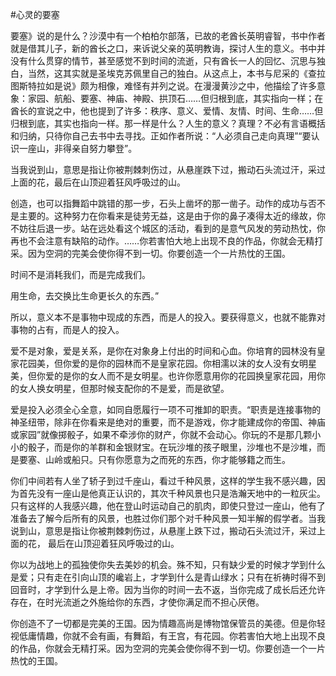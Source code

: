 #﻿心灵的要塞

要塞》说的是什么？沙漠中有一个柏柏尔部落，已故的老酋长英明睿智，书中作者就是借其儿子，新的酋长之口，来诉说父亲的英明教诲，探讨人生的意义。书中并没有什么贯穿的情节，甚至感觉不到时间的流逝，只有酋长一人的回忆、沉思与独白，当然，这其实就是圣埃克苏佩里自己的独白。从这点上，本书与尼采的《查拉图斯特拉如是说》颇为相像，难怪有并列之说。在漫漫黄沙之中，他描绘了许多意象：家园、航船、要塞、神庙、神殿、拱顶石……但归根到底，其实指向一样；在酋长的宣说之中，他也提到了许多：秩序、意义、爱情、友情、时间、生命……但归根到底，其实也指向一样。那一样是什么？人生的意义？真理？不必有言语概括和归纳，只待你自己去书中去寻找。正如作者所说：“人必须自己走向真理”“要认识一座山，非得亲自努力攀登”。

当我说到山，意思是指让你被荆棘刺伤过，从悬崖跌下过，搬动石头流过汗，采过上面的花，最后在山顶迎着狂风呼吸过的山。

创造，也可以指舞蹈中跳错的那一步，石头上凿坏的那一凿子。动作的成功与否不是主要的。这种努力在你看来是徒劳无益，这是由于你的鼻子凑得太近的缘故，你不妨往后退一步。站在远处看这个城区的活动，看到的是意气风发的劳动热忱，你再也不会注意有缺陷的动作。……你若害怕大地上出现不良的作品，你就会无精打采。因为空洞的完美会使你得不到一切。你要创造一个一片热忱的王国。

时间不是消耗我们，而是完成我们。

用生命，去交换比生命更长久的东西。”

所以，意义本不是事物中现成的东西，而是人的投入。要获得意义，也就不能靠对事物的占有，而是人的投入。

爱不是对象，爱是关系，是你在对象身上付出的时间和心血。你培育的园林没有皇家花园美，但你爱的是你的园林而不是皇家花园。你相濡以沫的女人没有女明星美，但你爱的是你的女人而不是女明星。也许你愿意用你的花园换皇家花园，用你的女人换女明星，但那时候支配你的不是爱，而是欲望。

爱是投入必须全心全意，如同自愿履行一项不可推卸的职责。“职责是连接事物的神圣纽带，除非在你看来是绝对的重要，而不是游戏，你才能建成你的帝国、神庙或家园”就像掷骰子，如果不牵涉你的财产，你就不会动心。你玩的不是那几颗小小的骰子，而是你的羊群和金银财宝。在玩沙堆的孩子眼里，沙堆也不是沙堆，而是要塞、山岭或船只。只有你愿意为之而死的东西，你才能够籍之而生。

你们中间若有人坐了轿子到过千座山，看过千种风景，这样的学生我不感兴趣，因为首先没有一座山是他真正认识的，其次千种风景也只是浩瀚天地中的一粒灰尘。只有这样的人我感兴趣，他在登山时运动自己的肌肉，即使只登过一座山，他有了准备去了解今后所有的风景，也胜过你们那个对千种风景一知半解的假学者。当我说到山，意思是指让你被荆棘刺伤过，从悬崖上跌下过，搬动石头流过汗，采过上面的花， 最后在山顶迎着狂风呼吸过的山。

你以为战地上的孤独使你失去美妙的机会。殊不知，只有缺少爱的时候才学到什么是爱；只有走在引向山顶的巉岩上，才学到什么是青山绿水；只有在祈祷时得不到回音时，才学到什么是上帝。因为当你的时间一去不返，当你完成了成长后还允许存在，在时光流逝之外施给你的东西，才使你满足而不担心厌倦。

你创造不了一切都是完美的王国。因为情趣高尚是博物馆保管员的美德。但是你轻视低庸情趣，你就不会有画，有舞蹈，有王宫，有花园。你若害怕大地上出现不良的作品，你就会无精打采。因为空洞的完美会使你得不到一切。你要创造一个一片热忱的王国。

